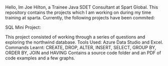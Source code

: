 Hello, Im Joe Hilton, a Trainee Java SDET Consultant at Spart Global.
This repository contains the projects which I am working on during my time training at sparta.
Currently, the following projects have been commited:

SQL Mini Project:

This project consisted of working through a series of questions and exploring the northwind database.
Tools Used: Azure Data Studio and Excel.
Commands Learnt: CREATE, DROP, ALTER, INSERT, SELECT, GROUP BY, ORDER BY, JOIN and HAVING 
Contains a source code folder and an PDF of code examples and a few graphs.